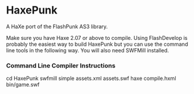 # HaxePunkA HaXe port of the FlashPunk AS3 library.Make sure you have Haxe 2.07 or above to compile. Using FlashDevelop isprobably the easiest way to build HaxePunk but you can use the command linetools in the following way. You will also need SWFMill installed.### Command Line Compiler Instructionscd HaxePunkswfmill simple assets.xml assets.swfhaxe compile.hxmlbin/game.swf